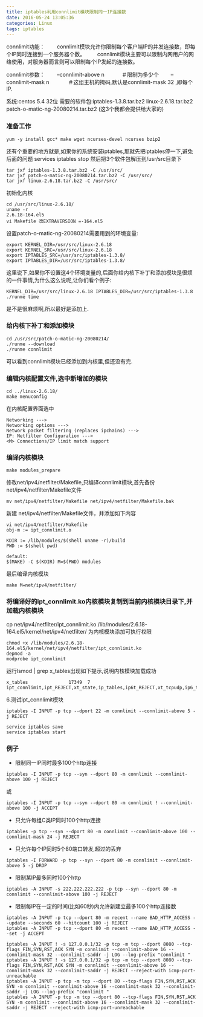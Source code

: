 ```yaml
---
title: iptables利用connlimit模块限制同一IP连接数
date: 2016-05-24 13:05:36
categories: Linux
tags: iptables
---
```


connlimit功能：
　　connlimit模块允许你限制每个客户端IP的并发连接数，即每个IP同时连接到一个服务器个数。
　　connlimit模块主要可以限制内网用户的网络使用，对服务器而言则可以限制每个IP发起的连接数。
 
connlimit参数：
　　–connlimit-above n 　　　＃限制为多少个
　　–connlimit-mask n 　　　 ＃这组主机的掩码,默认是connlimit-mask 32 ,即每个IP.

<!-- more -->
系统:centos 5.4 32位
  需要的软件包:iptables-1.3.8.tar.bz2 linux-2.6.18.tar.bz2 patch-o-matic-ng-20080214.tar.bz2 (这3个我都会提供给大家的)

### 准备工作
```
yum -y install gcc* make wget ncurses-devel ncurses bzip2
```

还有个重要的地方就是,如果你的系统安装iptables,那就先把iptables停一下,避免后面的问题
services iptables stop
然后把3个软件包解压到/usr/src目录下
```
tar jxf iptables-1.3.8.tar.bz2 -C /usr/src/
tar jxf patch-o-matic-ng-20080214.tar.bz2 -C /usr/src/
tar jxf linux-2.6.18.tar.bz2 -C /usr/src/
```

初始化内核
```
cd /usr/src/linux-2.6.18/
uname -r
2.6.18-164.el5
vi Makefile 改EXTRAVERSION =-164.el5
```

设置patch-o-matic-ng-20080214需要用到的环境变量:
```
export KERNEL_DIR=/usr/src/linux-2.6.18
export KERNEL_SRC=/usr/src/linux-2.6.18
export IPTABLES_SRC=/usr/src/iptables-1.3.8/
export IPTABLES_DIR=/usr/src/iptables-1.3.8/
```
这里说下,如果你不设置这4个环境变量的,后面你给内核下补丁和添加模块是很烦的一件事情,为什么这么说呢,让你们看个例子:
```
KERNEL_DIR=/usr/src/linux-2.6.18 IPTABLES_DIR=/usr/src/iptables-1.3.8 ./runme time
```
是不是很麻烦啊,所以最好是添加上.

### 给内核下补丁和添加模块
```
cd /usr/src/patch-o-matic-ng-20080214/
./runme --download
./runme connlimit
```
可以看到connlimit模块已经添加到内核里,但还没有完.

### 编辑内核配置文件,选中新增加的模块
```
cd ../linux-2.6.18/
make menuconfig
```

在内核配置界面选中
```
Networking --->
Networking options --->
Network packet filtering (replaces ipchains) --->
IP: Netfilter Configuration --->
<M> Connections/IP limit match support
```

### 编译内核模块
```
make modules_prepare
```

修改net/ipv4/netfilter/Makefile,只编译connlimit模块,首先备份net/ipv4/netfilter/Makefile文件
```
mv net/ipv4/netfilter/Makefile net/ipv4/netfilter/Makefile.bak
```

新建 net/ipv4/netfilter/Makefile文件，并添加如下内容
```
vi net/ipv4/netfilter/Makefile
obj-m := ipt_connlimit.o

KDIR := /lib/modules/$(shell uname -r)/build
PWD := $(shell pwd)

default:
$(MAKE) -C $(KDIR) M=$(PWD) modules
```

最后编译内核模块
```
make M=net/ipv4/netfilter/
```

### 将编译好的ipt_connlimit.ko内核模块复制到当前内核模块目录下,并加载内核模块
cp net/ipv4/netfilter/ipt_connlimit.ko /lib/modules/2.6.18-164.el5/kernel/net/ipv4/netfilter/
为内核模块添加可执行权限
```
chmod +x /lib/modules/2.6.18-164.el5/kernel/net/ipv4/netfilter/ipt_connlimit.ko
depmod -a
modprobe ipt_connlimit
```
运行lsmod | grep x_tables出现如下提示,说明内核模块加载成功
```
x_tables               17349  7 ipt_connlimit,ipt_REJECT,xt_state,ip_tables,ip6t_REJECT,xt_tcpudp,ip6_tables
```

6.测试ipt_connlimit模块
```
iptables -I INPUT -p tcp --dport 22 -m connlimit --connlimit-above 5 -j REJECT

service iptables save
service iptables start
```

### 例子
* 限制同一IP同时最多100个http连接
```
iptables -I INPUT -p tcp --syn --dport 80 -m connlimit --connlimit-above 100 -j REJECT
```
或
```
iptables -I INPUT -p tcp --syn --dport 80 -m connlimit ! --connlimit-above 100 -j ACCEPT
```
* 只允许每组C类IP同时100个http连接
```
iptables -p tcp --syn --dport 80 -m connlimit --connlimit-above 100 --connlimit-mask 24 -j REJECT
```
* 只允许每个IP同时5个80端口转发,超过的丢弃
```
iptables -I FORWARD -p tcp --syn --dport 80 -m connlimit --connlimit-above 5 -j DROP
```
* 限制某IP最多同时100个http
```
iptables -A INPUT -s 222.222.222.222 -p tcp --syn --dport 80 -m connlimit --connlimit-above 100 -j REJECT
```
* 限制每IP在一定的时间(比如60秒)内允许新建立最多100个http连接数
```
iptables -A INPUT -p tcp --dport 80 -m recent --name BAD_HTTP_ACCESS --update --seconds 60 --hitcount 100 -j REJECT
iptables -A INPUT -p tcp --dport 80 -m recent --name BAD_HTTP_ACCESS --set -j ACCEPT

iptables -A INPUT ! -s 127.0.0.1/32 -p tcp -m tcp --dport 8080 --tcp-flags FIN,SYN,RST,ACK SYN -m connlimit --connlimit-above 16 --connlimit-mask 32 --connlimit-saddr -j LOG --log-prefix "connlimit "
iptables -A INPUT ! -s 127.0.0.1/32 -p tcp -m tcp --dport 8080 --tcp-flags FIN,SYN,RST,ACK SYN -m connlimit --connlimit-above 16 --connlimit-mask 32 --connlimit-saddr -j REJECT --reject-with icmp-port-unreachable
iptables -A INPUT -p tcp -m tcp --dport 80 --tcp-flags FIN,SYN,RST,ACK SYN -m connlimit --connlimit-above 16 --connlimit-mask 32 --connlimit-saddr -j LOG --log-prefix "connlimit "
iptables -A INPUT -p tcp -m tcp --dport 80 --tcp-flags FIN,SYN,RST,ACK SYN -m connlimit --connlimit-above 16 --connlimit-mask 32 --connlimit-saddr -j REJECT --reject-with icmp-port-unreachable
```
